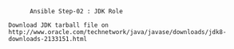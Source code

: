 	      Ansible Step-02 : JDK Role

    Download JDK tarball file on http://www.oracle.com/technetwork/java/javase/downloads/jdk8-downloads-2133151.html
